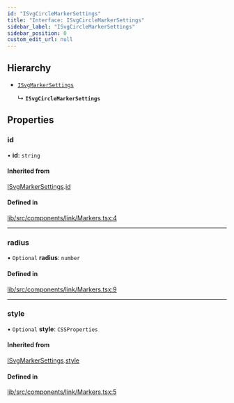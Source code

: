 ```yaml
---
id: "ISvgCircleMarkerSettings"
title: "Interface: ISvgCircleMarkerSettings"
sidebar_label: "ISvgCircleMarkerSettings"
sidebar_position: 0
custom_edit_url: null
---
```


## Hierarchy

- [`ISvgMarkerSettings`](ISvgMarkerSettings)

  ↳ **`ISvgCircleMarkerSettings`**

## Properties

### id

• **id**: `string`

#### Inherited from

[ISvgMarkerSettings](ISvgMarkerSettings).[id](ISvgMarkerSettings#id)

#### Defined in

[lib/src/components/link/Markers.tsx:4](https://github.com/tokarchyn/react-easy-diagram/blob/370fa2c/lib/src/components/link/Markers.tsx#L4)

___

### radius

• `Optional` **radius**: `number`

#### Defined in

[lib/src/components/link/Markers.tsx:9](https://github.com/tokarchyn/react-easy-diagram/blob/370fa2c/lib/src/components/link/Markers.tsx#L9)

___

### style

• `Optional` **style**: `CSSProperties`

#### Inherited from

[ISvgMarkerSettings](ISvgMarkerSettings).[style](ISvgMarkerSettings#style)

#### Defined in

[lib/src/components/link/Markers.tsx:5](https://github.com/tokarchyn/react-easy-diagram/blob/370fa2c/lib/src/components/link/Markers.tsx#L5)
